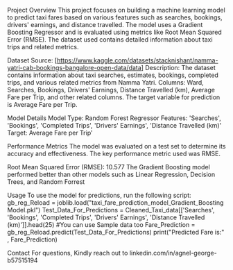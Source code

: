 Project Overview
This project focuses on building a machine learning model to predict taxi fares based on various features such as searches, bookings, drivers' earnings, and distance travelled. The model uses a Gradient Boosting Regressor and is evaluated using metrics like Root Mean Squared Error (RMSE). The dataset used contains detailed information about taxi trips and related metrics.

Dataset
Source: [https://www.kaggle.com/datasets/stacknishant/namma-yatri-cab-bookings-bangalore-open-data/data] 
Description: The dataset contains information about taxi searches, estimates, bookings, completed trips, and various related metrics from Namma Yatri.
Columns:
Ward, Searches, Bookings, Drivers' Earnings, Distance Travelled (km), Average Fare per Trip, and other related columns.
The target variable for prediction is Average Fare per Trip.

Model Details
Model Type: Random Forest Regressor
Features:
'Searches', 'Bookings', 'Completed Trips', 'Drivers\' Earnings', 'Distance Travelled (km)'
Target: Average Fare per Trip'

Performance Metrics
The model was evaluated on a test set to determine its accuracy and effectiveness. The key performance metric used was RMSE.

Root Mean Squared Error (RMSE): 10.577
The Gradient Boosting model performed better than other models such as Linear Regression, Decision Trees, and Random Forrest

Usage
To use the model for predictions, run the following script:
gb_reg_Reload = joblib.load("taxi_fare_prediction_model_Gradient_Boosting Model.pkl")
Test_Data_For_Predictions = Cleaned_Taxi_data[['Searches', 'Bookings', 'Completed Trips', 'Drivers\' Earnings', 'Distance Travelled (km)']].head(25) #You can use Sample data too
Fare_Prediction = gb_reg_Reload.predict(Test_Data_For_Predictions)
print("Predicted Fare is:" , Fare_Prediction)


Contact
For questions, Kindly reach out to linkedin.com/in/agnel-george-b57515194
